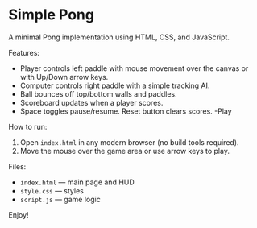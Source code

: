 # Simple Pong

A minimal Pong implementation using HTML, CSS, and JavaScript.

Features:
- Player controls left paddle with mouse movement over the canvas or with Up/Down arrow keys.
- Computer controls right paddle with a simple tracking AI.
- Ball bounces off top/bottom walls and paddles.
- Scoreboard updates when a player scores.
- Space toggles pause/resume. Reset button clears scores.
-Play 

How to run:
1. Open `index.html` in any modern browser (no build tools required).
2. Move the mouse over the game area or use arrow keys to play.

Files:
- `index.html` — main page and HUD
- `style.css` — styles
- `script.js` — game logic

Enjoy!